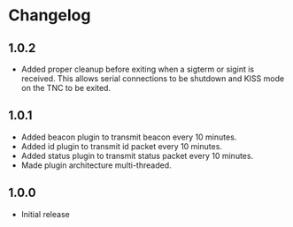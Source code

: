# Changelog

## 1.0.2

* Added proper cleanup before exiting when a sigterm or sigint is received. This allows serial connections to be
  shutdown and KISS mode on the TNC to be exited.

## 1.0.1

* Added beacon plugin to transmit beacon every 10 minutes.
* Added id plugin to transmit id packet every 10 minutes.
* Added status plugin to transmit status packet every 10 minutes.
* Made plugin architecture multi-threaded.

## 1.0.0

* Initial release